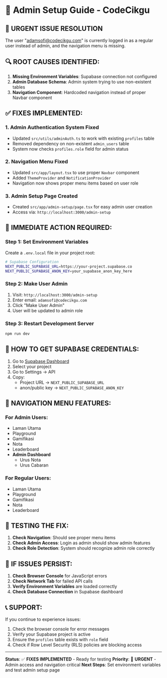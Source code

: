 # 🔧 Admin Setup Guide - CodeCikgu

## 🚨 **URGENT ISSUE RESOLUTION**

The user "adamsofi@codecikgu.com" is currently logged in as a regular user instead of admin, and the navigation menu is missing.

## 🔍 **ROOT CAUSES IDENTIFIED:**

1. **Missing Environment Variables**: Supabase connection not configured
2. **Admin Database Schema**: Admin system trying to use non-existent tables
3. **Navigation Component**: Hardcoded navigation instead of proper Navbar component

## ✅ **FIXES IMPLEMENTED:**

### 1. **Admin Authentication System Fixed**
- Updated `src/utils/adminAuth.ts` to work with existing `profiles` table
- Removed dependency on non-existent `admin_users` table
- System now checks `profiles.role` field for admin status

### 2. **Navigation Menu Fixed**
- Updated `src/app/layout.tsx` to use proper `Navbar` component
- Added `ThemeProvider` and `NotificationProvider`
- Navigation now shows proper menu items based on user role

### 3. **Admin Setup Page Created**
- Created `src/app/admin-setup/page.tsx` for easy admin user creation
- Access via: `http://localhost:3000/admin-setup`

## 🚀 **IMMEDIATE ACTION REQUIRED:**

### **Step 1: Set Environment Variables**
Create a `.env.local` file in your project root:

```bash
# Supabase Configuration
NEXT_PUBLIC_SUPABASE_URL=https://your-project.supabase.co
NEXT_PUBLIC_SUPABASE_ANON_KEY=your_supabase_anon_key_here
```

### **Step 2: Make User Admin**
1. Visit: `http://localhost:3000/admin-setup`
2. Enter email: `adamsofi@codecikgu.com`
3. Click "Make User Admin"
4. User will be updated to admin role

### **Step 3: Restart Development Server**
```bash
npm run dev
```

## 🔐 **HOW TO GET SUPABASE CREDENTIALS:**

1. Go to [Supabase Dashboard](https://supabase.com/dashboard)
2. Select your project
3. Go to Settings → API
4. Copy:
   - Project URL → `NEXT_PUBLIC_SUPABASE_URL`
   - anon/public key → `NEXT_PUBLIC_SUPABASE_ANON_KEY`

## 📱 **NAVIGATION MENU FEATURES:**

### **For Admin Users:**
- Laman Utama
- Playground
- Gamifikasi
- Nota
- Leaderboard
- **Admin Dashboard**
  - Urus Nota
  - Urus Cabaran

### **For Regular Users:**
- Laman Utama
- Playground
- Gamifikasi
- Nota
- Leaderboard

## 🧪 **TESTING THE FIX:**

1. **Check Navigation**: Should see proper menu items
2. **Check Admin Access**: Login as admin should show admin features
3. **Check Role Detection**: System should recognize admin role correctly

## 🚨 **IF ISSUES PERSIST:**

1. **Check Browser Console** for JavaScript errors
2. **Check Network Tab** for failed API calls
3. **Verify Environment Variables** are loaded correctly
4. **Check Database Connection** in Supabase dashboard

## 📞 **SUPPORT:**

If you continue to experience issues:
1. Check the browser console for error messages
2. Verify your Supabase project is active
3. Ensure the `profiles` table exists with `role` field
4. Check if Row Level Security (RLS) policies are blocking access

---

**Status**: ✅ **FIXES IMPLEMENTED** - Ready for testing
**Priority**: 🚨 **URGENT** - Admin access and navigation critical
**Next Steps**: Set environment variables and test admin setup page
